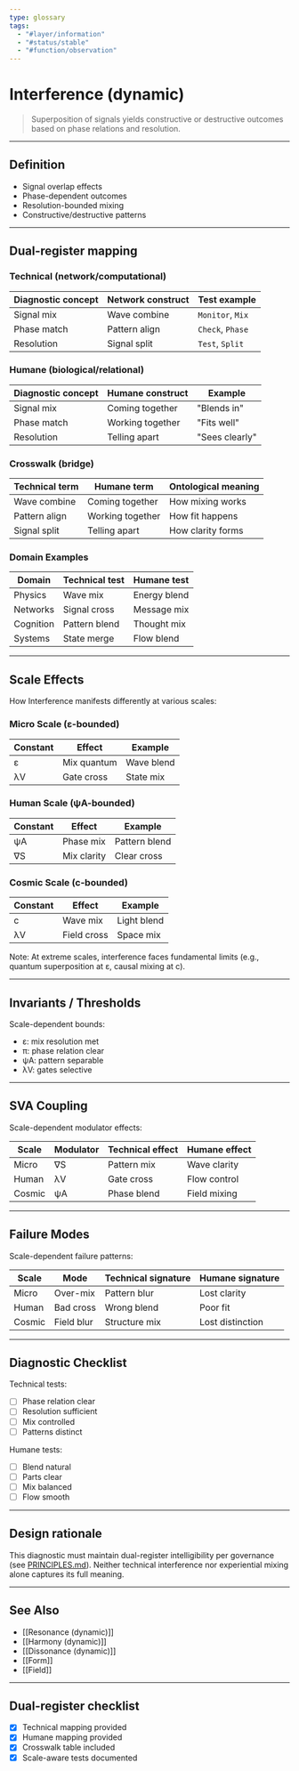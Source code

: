 ```yaml
---
type: glossary
tags:
  - "#layer/information"
  - "#status/stable"
  - "#function/observation"
---
```


# Interference (dynamic)

> Superposition of signals yields constructive or destructive outcomes based on phase relations and resolution.

---

## Definition

- Signal overlap effects
- Phase-dependent outcomes
- Resolution-bounded mixing
- Constructive/destructive patterns

---

## Dual‑register mapping

### Technical (network/computational)

| Diagnostic concept | Network construct | Test example |
|-------------------|------------------|--------------|
| Signal mix | Wave combine | `Monitor`, `Mix` |
| Phase match | Pattern align | `Check`, `Phase` |
| Resolution | Signal split | `Test`, `Split` |

### Humane (biological/relational)

| Diagnostic concept | Humane construct | Example |
|-------------------|------------------|----------|
| Signal mix | Coming together | "Blends in" |
| Phase match | Working together | "Fits well" |
| Resolution | Telling apart | "Sees clearly" |

### Crosswalk (bridge)

| Technical term | Humane term | Ontological meaning |
|---------------|-------------|-------------------|
| Wave combine | Coming together | How mixing works |
| Pattern align | Working together | How fit happens |
| Signal split | Telling apart | How clarity forms |

### Domain Examples

| Domain | Technical test | Humane test |
|--------|---------------|-------------|
| Physics | Wave mix | Energy blend |
| Networks | Signal cross | Message mix |
| Cognition | Pattern blend | Thought mix |
| Systems | State merge | Flow blend |

---

## Scale Effects

How Interference manifests differently at various scales:

### Micro Scale (ε-bounded)

| Constant | Effect | Example |
|----------|--------|---------|
| ε | Mix quantum | Wave blend |
| λV | Gate cross | State mix |

### Human Scale (ψA-bounded)

| Constant | Effect | Example |
|----------|--------|---------|
| ψA | Phase mix | Pattern blend |
| ∇S | Mix clarity | Clear cross |

### Cosmic Scale (c-bounded)

| Constant | Effect | Example |
|----------|--------|---------|
| c | Wave mix | Light blend |
| λV | Field cross | Space mix |

Note: At extreme scales, interference faces fundamental limits (e.g., quantum superposition at ε, causal mixing at c).

---

## Invariants / Thresholds

Scale-dependent bounds:
- ε: mix resolution met
- π: phase relation clear
- ψA: pattern separable
- λV: gates selective

---

## SVA Coupling

Scale-dependent modulator effects:

| Scale | Modulator | Technical effect | Humane effect |
|-------|-----------|-----------------|---------------|
| Micro | ∇S | Pattern mix | Wave clarity |
| Human | λV | Gate cross | Flow control |
| Cosmic | ψA | Phase blend | Field mixing |

---

## Failure Modes

Scale-dependent failure patterns:

| Scale | Mode | Technical signature | Humane signature |
|-------|------|-------------------|------------------|
| Micro | Over-mix | Pattern blur | Lost clarity |
| Human | Bad cross | Wrong blend | Poor fit |
| Cosmic | Field blur | Structure mix | Lost distinction |

---

## Diagnostic Checklist

Technical tests:
- [ ] Phase relation clear
- [ ] Resolution sufficient
- [ ] Mix controlled
- [ ] Patterns distinct

Humane tests:
- [ ] Blend natural
- [ ] Parts clear
- [ ] Mix balanced
- [ ] Flow smooth

---

## Design rationale

This diagnostic must maintain dual-register intelligibility per governance (see [PRINCIPLES.md](../../../../PRINCIPLES.md)). Neither technical interference nor experiential mixing alone captures its full meaning.

---

## See Also

- [[Resonance (dynamic)]]
- [[Harmony (dynamic)]]
- [[Dissonance (dynamic)]]
- [[Form]]
- [[Field]]

---

## Dual‑register checklist

- [x] Technical mapping provided
- [x] Humane mapping provided
- [x] Crosswalk table included
- [x] Scale-aware tests documented